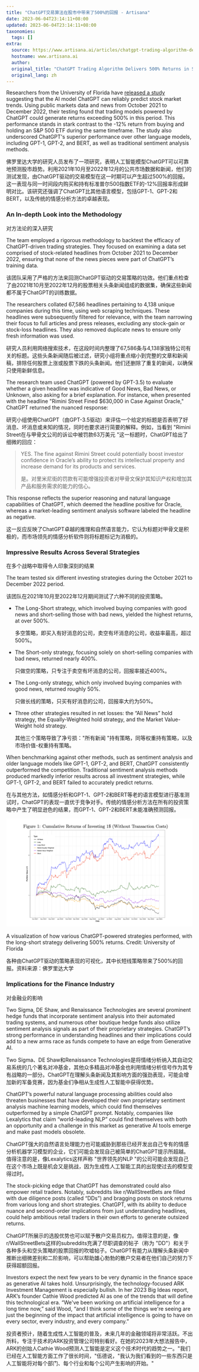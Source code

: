 ```yaml
---
title: "ChatGPT交易算法在股市中带来了500%的回报 - Artisana"
date: 2023-06-04T23:14:11+08:00
updated: 2023-06-04T23:14:11+08:00
taxonomies:
  tags: []
extra:
  source: https://www.artisana.ai/articles/chatgpt-trading-algorithm-delivers-500-returns-in-stock-market
  hostname: www.artisana.ai
  author: 
  original_title: "ChatGPT Trading Algorithm Delivers 500% Returns in Stock Market"
  original_lang: zh
---
```


Researchers from the University of Florida have [released a study](https://papers.ssrn.com/sol3/papers.cfm?abstract_id=4412788) suggesting that the AI model ChatGPT can reliably predict stock market trends. Using public markets data and news from October 2021 to December 2022, their testing found that trading models powered by ChatGPT could generate returns exceeding 500% in this period. This performance stands in stark contrast to the -12% return from buying and holding an S&P 500 ETF during the same timeframe. The study also underscored ChatGPT's superior performance over other language models, including GPT-1, GPT-2, and BERT, as well as traditional sentiment analysis methods.  

佛罗里达大学的研究人员发布了一项研究，表明人工智能模型ChatGPT可以可靠地预测股市趋势。利用2021年10月至2022年12月的公共市场数据和新闻，他们的测试发现，由ChatGPT驱动的交易模型在这一时期可以产生超过500%的回报。这一表现与同一时间段内购买和持有标准普尔500指数ETF的-12%回报率形成鲜明对比。该研究还强调了ChatGPT比其他语言模型，包括GPT-1、GPT-2和BERT，以及传统的情感分析方法的卓越表现。

### An In-depth Look into the Methodology  

对方法论的深入研究

The team employed a rigorous methodology to backtest the efficacy of ChatGPT-driven trading strategies. They focused on examining a data set comprised of stock-related headlines from October 2021 to December 2022, ensuring that none of the news pieces were part of ChatGPT’s training data.  

该团队采用了严格的方法来回测ChatGPT驱动的交易策略的功效。他们重点检查了由2021年10月至2022年12月的股票相关头条新闻组成的数据集，确保这些新闻都不属于ChatGPT的训练数据。

The researchers collated 67,586 headlines pertaining to 4,138 unique companies during this time, using web scraping techniques. These headlines were subsequently filtered for relevance, with the team narrowing their focus to full articles and press releases, excluding any stock-gain or stock-loss headlines. They also removed duplicate news to ensure only fresh information was used.  

研究人员利用网络搜索技术，在这段时间内整理了67,586条与4,138家独特公司有关的标题。这些头条新闻随后被过滤，研究小组将重点缩小到完整的文章和新闻稿，排除任何股票上涨或股票下跌的头条新闻。他们还删除了重复的新闻，以确保只使用新鲜信息。

The research team used ChatGPT (powered by GPT-3.5) to evaluate whether a given headline was indicative of Good News, Bad News, or Unknown, also asking for a brief explanation. For instance, when presented with the headline "Rimini Street Fined $630,000 in Case Against Oracle," ChatGPT returned the nuanced response:  

研究小组使用ChatGPT（由GPT-3.5驱动）来评估一个给定的标题是否表明了好消息、坏消息或未知的情况，同时也要求进行简要的解释。例如，当看到 "Rimini Street在与甲骨文公司的诉讼中被罚款63万美元 "这一标题时，ChatGPT给出了细微的回应：

> YES. The fine against Rimini Street could potentially boost investor confidence in Oracle’s ability to protect its intellectual property and increase demand for its products and services.  
> 
> 是。对里米尼街的罚款有可能增强投资者对甲骨文保护其知识产权和增加其产品和服务需求的能力的信心。

This response reflects the superior reasoning and natural language capabilities of ChatGPT, which deemed the headline positive for Oracle, whereas a market-leading sentiment analysis software labeled the headline as negative.  

这一反应反映了ChatGPT卓越的推理和自然语言能力，它认为标题对甲骨文是积极的，而市场领先的情感分析软件则将标题标记为消极的。

### Impressive Results Across Several Strategies  

在多个战略中取得令人印象深刻的结果

The team tested six different investing strategies during the October 2021 to December 2022 period.   

该团队在2021年10月至2022年12月期间测试了六种不同的投资策略。

-   The Long-Short strategy, which involved buying companies with good news and short-selling those with bad news, yielded the highest returns, at over 500%.   
    
    多空策略，即买入有好消息的公司，卖空有坏消息的公司，收益率最高，超过500%。
    
-   The Short-only strategy, focusing solely on short-selling companies with bad news, returned nearly 400%.   
    
    只做空的策略，只专注于卖空有坏消息的公司，回报率接近400%。
    
-   The Long-only strategy, which only involved buying companies with good news, returned roughly 50%.   
    
    只做长线的策略，只买有好消息的公司，回报率大约为50%。
    
-   Three other strategies resulted in net losses: the “All News” hold strategy, the Equally-Weighted hold strategy, and the Market Value-Weight hold strategy.  
    
    其他三个策略导致了净亏损："所有新闻 "持有策略，同等权重持有策略，以及市场价值-权重持有策略。
    

When benchmarking against other methods, such as sentiment analysis and older language models like GPT-1, GPT-2, and BERT, ChatGPT consistently outperformed the competition. Traditional sentiment analysis methods produced markedly inferior results across all investment strategies, while GPT-1, GPT-2, and BERT failed to accurately predict returns.  

在与其他方法，如情感分析和GPT-1、GPT-2和BERT等老的语言模型进行基准测试时，ChatGPT的表现一直优于竞争对手。传统的情感分析方法在所有的投资策略中产生了明显逊色的结果，而GPT-1、GPT-2和BERT未能准确预测回报。

![](Screen_Shot_2023-05-10_at_11.13.53_AM.png)

A visualization of how various ChatGPT-powered strategies performed, with the long-short strategy delivering 500% returns. Credit: University of Florida  

各种由ChatGPT驱动的策略表现的可视化，其中长短线策略带来了500%的回报。资料来源：佛罗里达大学

### Implications for the Finance Industry  

对金融业的影响

Two Sigma, DE Shaw, and Renaissance Technologies are several prominent hedge funds that incorporate sentiment analysis into their automated trading systems, and numerous other boutique hedge funds also utilize sentiment analysis signals as part of their proprietary strategies. ChatGPT’s strong performance in understanding headlines and their implications could add to a new arms race as funds compete to have an edge from Generative AI.  

Two Sigma、DE Shaw和Renaissance Technologies是将情绪分析纳入其自动交易系统的几个著名对冲基金，其他众多精品对冲基金也利用情绪分析信号作为其专有战略的一部分。ChatGPT在理解头条新闻及其影响方面的强劲表现，可能会增加新的军备竞赛，因为基金们争相从生成性人工智能中获得优势。

ChatGPT’s powerful natural language processing abilities could also threaten businesses that have developed their own proprietary sentiment analysis machine learning models, which could find themselves outperformed by a simple ChatGPT prompt. Notably, companies like Lexalytics that claim “world-leading NLP” could find themselves with both an opportunity and a challenge in this market as generative AI tools emerge and make past models obsolete.  

ChatGPT强大的自然语言处理能力也可能威胁到那些已经开发出自己专有的情感分析机器学习模型的企业，它们可能会发现自己被简单的ChatGPT提示所超越。值得注意的是，像Lexalytics这样声称 "世界领先的NLP "的公司可能会发现自己在这个市场上既是机会又是挑战，因为生成性人工智能工具的出现使过去的模型变得过时。

The stock-picking edge that ChatGPT has demonstrated could also empower retail traders. Notably, subreddits like r/WallStreetBets are filled with due diligence posts (called “DDs”) and bragging posts on stock returns from various long and short strategies. ChatGPT, with its ability to deduce nuance and second-order implications from just understanding headlines, could help ambitious retail traders in their own efforts to generate outsized returns.   

ChatGPT所展示的选股优势也可以赋予散户交易员权力。值得注意的是，像r/WallStreetBets这样的subreddits充满了尽职调查的帖子（称为 "DD"）和关于各种多头和空头策略的股票回报的吹嘘帖子。ChatGPT有能力从理解头条新闻中推断出细微差别和二阶影响，可以帮助雄心勃勃的散户交易者在他们自己的努力下获得超额回报。

Investors expect the next few years to be very dynamic in the finance space as generative AI takes hold. Unsurprisingly, the technology-focused ARK Investment Management is especially bullish. In her 2023 Big Ideas report, ARK’s founder Cathie Wood predicted AI as one of the trends that will define this technological era. “We've been working on artificial intelligence for a long time now,” said Wood, “and I think some of the things we're seeing are just the beginning of the impact that artificial intelligence is going to have on every sector, every industry, and every company.”  

投资者预计，随着生成性人工智能的普及，未来几年的金融领域将非常活跃。不出所料，专注于技术的ARK投资管理公司特别看好。在她的2023年大想法报告中，ARK的创始人Cathie Wood预测人工智能是定义这个技术时代的趋势之一。"我们已经在人工智能方面工作了很长时间，"伍德说，"我认为我们看到的一些东西只是人工智能将对每个部门、每个行业和每个公司产生影响的开始。"
